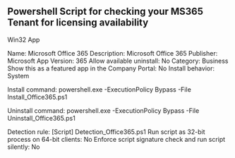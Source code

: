 ## Powershell Script for checking your MS365 Tenant for licensing availability

Win32 App

Name: Microsoft Office 365
Description: Microsoft Office 365
Publisher: Microsoft
App Version: 365
Allow available uninstall: No
Category: Business
Show this as a featured app in the Company Portal: No
Install behavior: System

Install command: powershell.exe -ExecutionPolicy Bypass -File Install_Office365.ps1

Uninstall command: powershell.exe -ExecutionPolicy Bypass -File Uninstall_Office365.ps1

Detection rule: [Script]
Detection_Office365.ps1
Run script as 32-bit process on 64-bit clients: No
Enforce script signature check and run script silently: No


